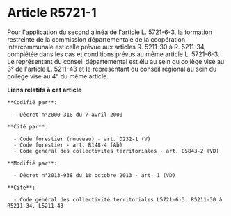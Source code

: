 # Article R5721-1

Pour l'application du second alinéa de l'article L. 5721-6-3, la formation restreinte de la commission départementale de la
coopération intercommunale est celle prévue aux articles R. 5211-30 à R. 5211-34, complétée dans les cas et conditions prévus
au même article L. 5721-6-3. Le représentant du conseil départemental est élu au sein du collège visé au 3° de l'article L.
5211-43 et le représentant du conseil régional au sein du collège visé au 4° du même article.

**Liens relatifs à cet article**

	**Codifié par**:

	  - Décret n°2000-318 du 7 avril 2000

	**Cité par**:

	  - Code forestier (nouveau) - art. D232-1 (V)
	  - Code forestier - art. R148-4 (Ab)
	  - Code général des collectivités territoriales - art. D5843-2 (VD)

	**Modifié par**:

	  - Décret n°2013-938 du 18 octobre 2013 - art. 1 (VD)

	**Cite**:

	  - Code général des collectivité territoriales L5721-6-3, R5211-30 à R5211-34, L5211-43

